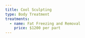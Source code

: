 ```yaml
---
title: Cool Sculpting
type: Body Treatment
treatments:
  - name: Fat Freezing and Removal
    price: $1200 per part
---
```

